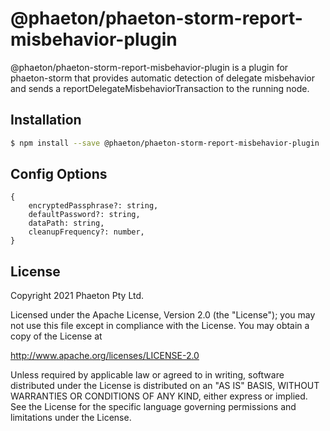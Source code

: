 # @phaeton/phaeton-storm-report-misbehavior-plugin

@phaeton/phaeton-storm-report-misbehavior-plugin is a plugin for phaeton-storm that provides automatic detection of delegate misbehavior and sends a reportDelegateMisbehaviorTransaction to the running node.

## Installation

```sh
$ npm install --save @phaeton/phaeton-storm-report-misbehavior-plugin
```

## Config Options

```
{
	encryptedPassphrase?: string,
	defaultPassword?: string,
	dataPath: string,
	cleanupFrequency?: number,
}
```

## License

Copyright 2021 Phaeton Pty Ltd.

Licensed under the Apache License, Version 2.0 (the "License");
you may not use this file except in compliance with the License.
You may obtain a copy of the License at

http://www.apache.org/licenses/LICENSE-2.0

Unless required by applicable law or agreed to in writing, software
distributed under the License is distributed on an "AS IS" BASIS,
WITHOUT WARRANTIES OR CONDITIONS OF ANY KIND, either express or implied.
See the License for the specific language governing permissions and
limitations under the License.

[phaeton core github]: https://github.com/Phaeton-Blockchain/plaak-phaeton-core

